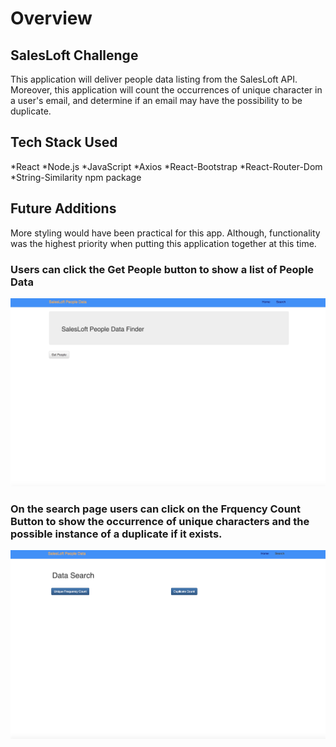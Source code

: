 # Overview

## SalesLoft Challenge 
This application will deliver people data listing from the SalesLoft API. Moreover, this application will count the occurrences of unique character in a user's email, and determine if an email may have the possibility to be duplicate.

## Tech Stack Used
*React
*Node.js
*JavaScript
*Axios
*React-Bootstrap
*React-Router-Dom
*String-Similarity npm package

## Future Additions
More styling would have been practical for this app. Although, functionality was the highest priority when putting this application together at this time.

### Users can click the Get People button to show a list of People Data
![home page](public/assets/images/home.jpeg)

### On the search page users can click on the Frquency Count Button to show the occurrence of unique characters and the possible instance of a duplicate if it exists.
![data search page](public/assets/images/search_page.jpeg)
